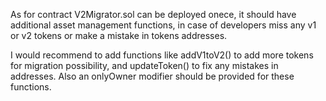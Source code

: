 As for contract V2Migrator.sol can be deployed onece, it should have additional asset management functions, in case of developers miss any v1 or v2 tokens or make a mistake in tokens addresses. 

I would recommend to add functions like addV1toV2() to add more tokens for migration possibility, and updateToken() to fix any mistakes in addresses. Also an onlyOwner modifier should be provided for these functions. 